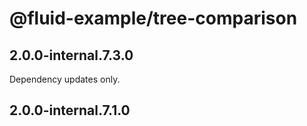 # @fluid-example/tree-comparison

## 2.0.0-internal.7.3.0

Dependency updates only.

## 2.0.0-internal.7.1.0

